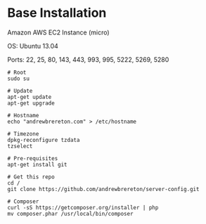 Base Installation
=================

Amazon AWS EC2 Instance (micro)

OS: Ubuntu 13.04

Ports: 22, 25, 80, 143, 443, 993, 995, 5222, 5269, 5280

    # Root
    sudo su
    
    # Update
    apt-get update
    apt-get upgrade
    
    # Hostname
    echo "andrewbrereton.com" > /etc/hostname
    
    # Timezone
    dpkg-reconfigure tzdata
    tzselect
    
    # Pre-requisites
    apt-get install git
    
    # Get this repo
    cd /
    git clone https://github.com/andrewbrereton/server-config.git

    # Composer
    curl -sS https://getcomposer.org/installer | php
    mv composer.phar /usr/local/bin/composer
